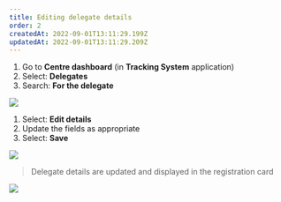 ```yaml
---
title: Editing delegate details
order: 2
createdAt: 2022-09-01T13:11:29.199Z
updatedAt: 2022-09-01T13:11:29.209Z
---
```

1. Go to **Centre dashboard** (in **Tracking System** application) ​
2. Select: **Delegates**​
3. Search: **For the delegate​**

![](/img/ad-5-06-Editing.jpg)

1. Select: **Edit details ​**
2. Update the fields as appropriate ​
3. Select: **Save**​

![](/img/ad-5-07-Editing.jpg)

> Delegate details are updated and displayed in the registration card​

![](/img/ad-5-08-Editing.jpg)